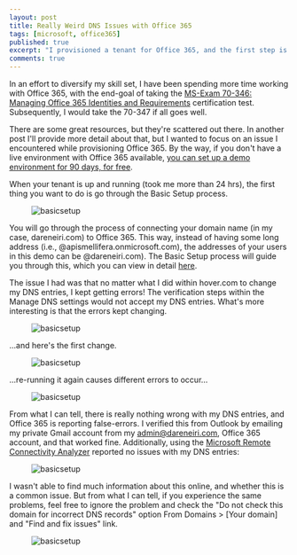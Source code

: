 ```yaml
---
layout: post
title: Really Weird DNS Issues with Office 365
tags: [microsoft, office365]
published: true
excerpt: "I provisioned a tenant for Office 365, and the first step is to set up your DNS. I ran into some weird issues, but they turned out to be not issues, but maybe a bug."
comments: true
---
```


In an effort to diversify my skill set, I have been spending more time working with Office 365, with the end-goal of taking the [MS-Exam 70-346: Managing Office 365 Identities and Requirements](https://www.microsoft.com/learning/en-us/mcsa-office365-certification.aspx) certification test. Subsequently, I would take the 70-347 if all goes well.

There are some great resources, but they're scattered out there. In another post I'll provide more detail about that, but I wanted to focus on an issue I encountered while provisioning Office 365. By the way, if you don't have a live environment with Office 365 available, [you can set up a demo environment for 90 days, for free](https://paulrobichaux.wordpress.com/2014/06/04/creating-an-office-365-demo-tenant/).


When your tenant is up and running (took me more than 24 hrs), the first thing you want to do is go through the Basic Setup process.

<figure>
    <img src="{{ site.url }}/images/setup.png" alt="basicsetup">
</figure>


You will go through the process of connecting your domain name (in my case, dareneiri.com) to Office 365. This way, instead of having some long address (i.e., @apismellifera.onmicrosoft.com), the addresses of your users in this demo can be @dareneiri.com). The Basic Setup process will guide you through this, which you can view in detail [here](https://support.office.com/en-us/article/Verify-your-domain-in-Office-365-6383f56d-3d09-4dcb-9b41-b5f5a5efd611).

The issue I had was that no matter what I did within hover.com to change my DNS entries, I kept getting errors! The verification steps within the Manage DNS settings would not accept my DNS entries. What's more interesting is that the errors kept changing.

<figure>
    <img src="{{ site.url }}/images/officedns1.png" alt="basicsetup">
</figure>

...and here's the first change.

<figure>
    <img src="{{ site.url }}/images/officedns2.png" alt="basicsetup">
</figure>

...re-running it again causes different errors to occur...

<figure>
    <img src="{{ site.url }}/images/officedns3.png" alt="basicsetup">
</figure>


From what I can tell, there is really nothing wrong with my DNS entries, and Office 365 is reporting false-errors. I verified this from Outlook by emailing my private Gmail account from my admin@dareneiri.com, Office 365 account, and that worked fine. Additionally, using the [Microsoft Remote Connectivity Analyzer](https://testconnectivity.microsoft.com/) reported no issues with my DNS entries:


<figure>
    <img src="{{ site.url }}/images/testconnectivity.png" alt="basicsetup">
</figure>


I wasn't able to find much information about this online, and whether this is a common issue. But from what I can tell, if you experience the same problems, feel free to ignore the problem and check the "Do not check this domain for incorrect DNS records" option From Domains > [Your domain] and "Find and fix issues" link.

<figure>
    <img src="{{ site.url }}/images/dnscheck.png" alt="basicsetup">
</figure>
